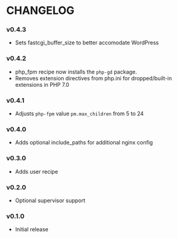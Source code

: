 CHANGELOG
=========

### v0.4.3
- Sets fastcgi_buffer_size to better accomodate WordPress

### v0.4.2
- php_fpm recipe now installs the `php-gd` package.
- Removes extension directives from php.ini for dropped/built-in extensions in PHP 7.0

### v0.4.1
- Adjusts `php-fpm` value `pm.max_children` from 5 to 24

### v0.4.0
- Adds optional include_paths for additional nginx config

### v0.3.0
- Adds user recipe

### v0.2.0
- Optional supervisor support

### v0.1.0
- Initial release
